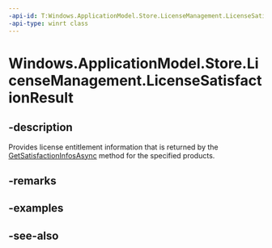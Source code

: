 ----api-id: T:Windows.ApplicationModel.Store.LicenseManagement.LicenseSatisfactionResult
-api-type: winrt class
---<!-- Class syntax.public class LicenseSatisfactionResult : Windows.ApplicationModel.Store.LicenseManagement.ILicenseSatisfactionResult--># Windows.ApplicationModel.Store.LicenseManagement.LicenseSatisfactionResult## -descriptionProvides license entitlement information that is returned by the [GetSatisfactionInfosAsync](licensemanager_getsatisfactioninfosasync.md) method for the specified products.## -remarks## -examples## -see-also
